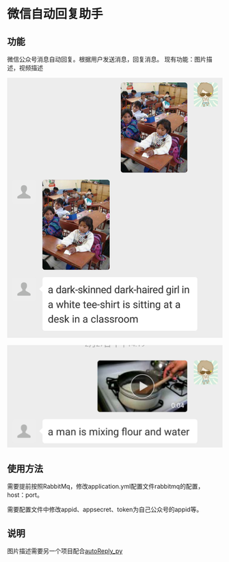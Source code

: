 # 微信自动回复助手

## 功能

微信公众号消息自动回复。根据用户发送消息，回复消息。
现有功能：图片描述，视频描述

![截图](png/截图.png)

![截图](png/2.png)

## 使用方法

需要提前按照RabbitMq，修改application.yml配置文件rabbitmq的配置，
host：port。

需要配置文件中修改appid、appsecret、token为自己公众号的appid等。

## 说明

图片描述需要另一个项目配合[autoReply_py](https://github.com/c-dafan/Wx_AutoReply_ImageCaption)

